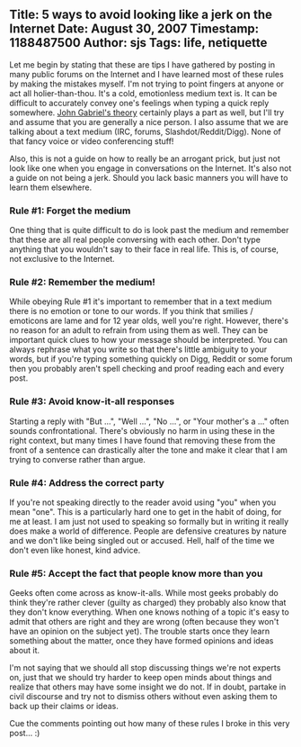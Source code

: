 Title: 5 ways to avoid looking like a jerk on the Internet
Date: August 30, 2007
Timestamp: 1188487500
Author: sjs
Tags: life, netiquette
----

Let me begin by stating that these are tips I have gathered by posting in many public forums on the Internet and I have learned most of these rules by making the mistakes myself.  I'm not trying to point fingers at anyone or act all holier-than-thou.  It's a cold, emotionless medium text is.  It can be difficult to accurately convey one's feelings when typing a quick reply somewhere.  <a href="http://www.penny-arcade.com/comic/2004/03/19">John Gabriel's theory</a> certainly plays a part as well, but I'll try and assume that you are generally a nice person.  I also assume that we are talking about a text medium (IRC, forums, Slashdot/Reddit/Digg).  None of that fancy voice or video conferencing stuff!

Also, this is not a guide on how to really be an arrogant prick, but just not look like one when you engage in conversations on the Internet.  It's also not a guide on not being a jerk.  Should you lack basic manners you will have to learn them elsewhere.

### Rule #1: Forget the medium ###

One thing that is quite difficult to do is look past the medium and remember that these are all real people conversing with each other.  Don't type anything that you wouldn't say to their face in real life.  This is, of course, not exclusive to the Internet.

### Rule #2: Remember the medium! ###

While obeying Rule #1 it's important to remember that in a text medium there is no emotion or tone to our words.  If you think that smilies / emoticons are lame and for 12 year olds, well you're right.  However, there's no reason for an adult to refrain from using them as well.  They can be important quick clues to how your message should be interpreted.  You can always rephrase what you write so that there's little ambiguity to your words, but if you're typing something quickly on Digg, Reddit or some forum then you probably aren't spell checking and proof reading each and every post.

### Rule #3: Avoid know-it-all responses ###

Starting a reply with "But ...", "Well ...", "No ...", or "Your mother's a ..." often sounds confrontational.  There's obviously no harm in using these in the right context, but many times I have found that removing these from the front of a sentence can drastically alter the tone and make it clear that I am trying to converse rather than argue.

### Rule #4: Address the correct party ###

If you're not speaking directly to the reader avoid using "you" when you mean "one".  This is a particularly hard one to get in the habit of doing, for me at least.  I am just not used to speaking so formally but in writing it really does make a world of difference.  People are defensive creatures by nature and we don't like being singled out or accused.  Hell, half of the time we don't even like honest, kind advice.

### Rule #5: Accept the fact that people know more than you ###

Geeks often come across as know-it-alls.  While most geeks probably do think they're rather clever (guilty as charged) they probably also know that they don't know everything.  When one knows nothing of a topic it's easy to admit that others are right and they are wrong (often because they won't have an opinion on the subject yet).  The trouble starts once they learn something about the matter, once they have formed opinions and ideas about it.

I'm not saying that we should all stop discussing things we're not experts on, just that we should try harder to keep open minds about things and realize that others may have some insight we do not.  If in doubt, partake in civil discourse and try not to dismiss others without even asking them to back up their claims or ideas.

Cue the comments pointing out how many of these rules I broke in this very post... :)
